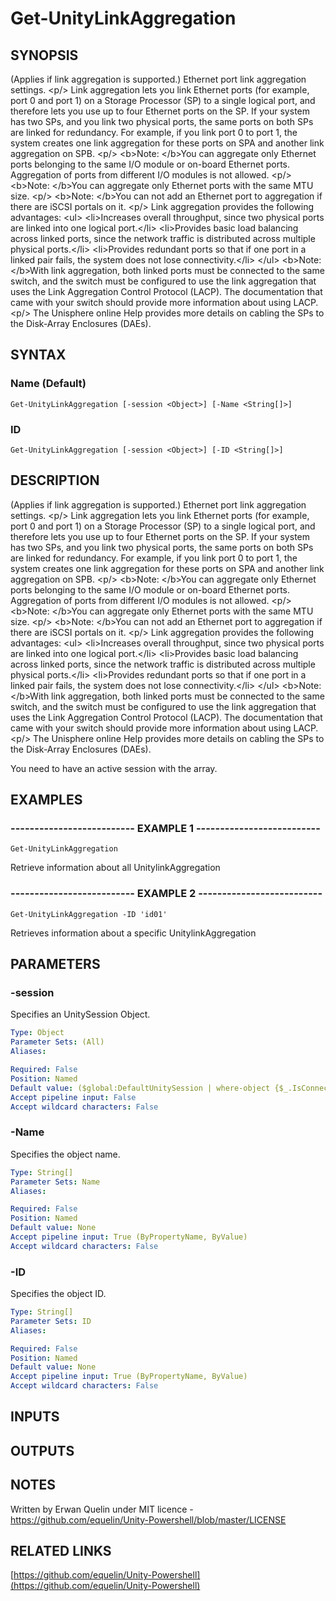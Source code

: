 # Get-UnityLinkAggregation

## SYNOPSIS
(Applies if link aggregation is supported.) Ethernet port link aggregation settings.
\<p/\> Link aggregation lets you link Ethernet ports (for example, port 0 and port 1) on a Storage Processor (SP) to a single logical port, and therefore lets you use up to four Ethernet ports on the SP.
If your system has two SPs, and you link two physical ports, the same ports on both SPs are linked for redundancy.
For example, if you link port 0 to port 1, the system creates one link aggregation for these ports on SPA and another link aggregation on SPB.
\<p/\> \<b\>Note: \</b\>You can aggregate only Ethernet ports belonging to the same I/O module or on-board Ethernet ports.
Aggregation of ports from different I/O modules is not allowed.
\<p/\> \<b\>Note: \</b\>You can aggregate only Ethernet ports with the same MTU size.
\<p/\> \<b\>Note: \</b\>You can not add an Ethernet port to aggregation if there are iSCSI portals on it.
\<p/\> Link aggregation provides the following advantages: \<ul\> \<li\>Increases overall throughput, since two physical ports are linked into one logical port.\</li\> \<li\>Provides basic load balancing across linked ports, since the network traffic is distributed across multiple physical ports.\</li\> \<li\>Provides redundant ports so that if one port in a linked pair fails, the system does not lose connectivity.\</li\> \</ul\> \<b\>Note: \</b\>With link aggregation, both linked ports must be connected to the same switch, and the switch must be configured to use the link aggregation that uses the Link Aggregation Control Protocol (LACP).
The documentation that came with your switch should provide more information about using LACP.
\<p/\> The Unisphere online Help provides more details on cabling the SPs to the Disk-Array Enclosures (DAEs).

## SYNTAX

### Name (Default)
```
Get-UnityLinkAggregation [-session <Object>] [-Name <String[]>]
```

### ID
```
Get-UnityLinkAggregation [-session <Object>] [-ID <String[]>]
```

## DESCRIPTION
(Applies if link aggregation is supported.) Ethernet port link aggregation settings.
\<p/\> Link aggregation lets you link Ethernet ports (for example, port 0 and port 1) on a Storage Processor (SP) to a single logical port, and therefore lets you use up to four Ethernet ports on the SP.
If your system has two SPs, and you link two physical ports, the same ports on both SPs are linked for redundancy.
For example, if you link port 0 to port 1, the system creates one link aggregation for these ports on SPA and another link aggregation on SPB.
\<p/\> \<b\>Note: \</b\>You can aggregate only Ethernet ports belonging to the same I/O module or on-board Ethernet ports.
Aggregation of ports from different I/O modules is not allowed.
\<p/\> \<b\>Note: \</b\>You can aggregate only Ethernet ports with the same MTU size.
\<p/\> \<b\>Note: \</b\>You can not add an Ethernet port to aggregation if there are iSCSI portals on it.
\<p/\> Link aggregation provides the following advantages: \<ul\> \<li\>Increases overall throughput, since two physical ports are linked into one logical port.\</li\> \<li\>Provides basic load balancing across linked ports, since the network traffic is distributed across multiple physical ports.\</li\> \<li\>Provides redundant ports so that if one port in a linked pair fails, the system does not lose connectivity.\</li\> \</ul\> \<b\>Note: \</b\>With link aggregation, both linked ports must be connected to the same switch, and the switch must be configured to use the link aggregation that uses the Link Aggregation Control Protocol (LACP).
The documentation that came with your switch should provide more information about using LACP.
\<p/\> The Unisphere online Help provides more details on cabling the SPs to the Disk-Array Enclosures (DAEs).
 
You need to have an active session with the array.

## EXAMPLES

### -------------------------- EXAMPLE 1 --------------------------
```
Get-UnityLinkAggregation
```

Retrieve information about all UnitylinkAggregation

### -------------------------- EXAMPLE 2 --------------------------
```
Get-UnityLinkAggregation -ID 'id01'
```

Retrieves information about a specific UnitylinkAggregation

## PARAMETERS

### -session
Specifies an UnitySession Object.

```yaml
Type: Object
Parameter Sets: (All)
Aliases: 

Required: False
Position: Named
Default value: ($global:DefaultUnitySession | where-object {$_.IsConnected -eq $true})
Accept pipeline input: False
Accept wildcard characters: False
```

### -Name
Specifies the object name.

```yaml
Type: String[]
Parameter Sets: Name
Aliases: 

Required: False
Position: Named
Default value: None
Accept pipeline input: True (ByPropertyName, ByValue)
Accept wildcard characters: False
```

### -ID
Specifies the object ID.

```yaml
Type: String[]
Parameter Sets: ID
Aliases: 

Required: False
Position: Named
Default value: None
Accept pipeline input: True (ByPropertyName, ByValue)
Accept wildcard characters: False
```

## INPUTS

## OUTPUTS

## NOTES
Written by Erwan Quelin under MIT licence - https://github.com/equelin/Unity-Powershell/blob/master/LICENSE

## RELATED LINKS

[https://github.com/equelin/Unity-Powershell](https://github.com/equelin/Unity-Powershell)

